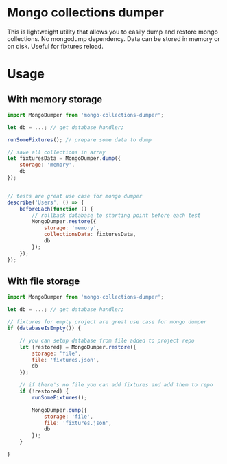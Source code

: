 # Mongo collections dumper
This is lightweight utility that allows you to easily dump and restore mongo collections. No mongodump dependency. Data can be stored in memory or on disk. Useful for fixtures reload.

# Usage
## With memory storage
```javascript
import MongoDumper from 'mongo-collections-dumper';

let db = ...; // get database handler;

runSomeFixtures(); // prepare some data to dump

// save all collections in array
let fixturesData = MongoDumper.dump({
    storage: 'memory',
    db
});


// tests are great use case for mongo dumper
describe('Users', () => {
    beforeEach(function () {
        // rollback database to starting point before each test
        MongoDumper.restore({
            storage: 'memory',
            collectionsData: fixturesData,
            db
        });
    });
});

```

## With file storage
```javascript
import MongoDumper from 'mongo-collections-dumper';

let db = ...; // get database handler;

// fixtures for empty project are great use case for mongo dumper
if (databaseIsEmpty()) {

    // you can setup database from file added to project repo
    let {restored} = MongoDumper.restore({
        storage: 'file',
        file: 'fixtures.json',
        db
    });

    // if there's no file you can add fixtures and add them to repo
    if (!restored) {
        runSomeFixtures();

        MongoDumper.dump({
            storage: 'file',
            file: 'fixtures.json',
            db
        });        
    }

}
```
